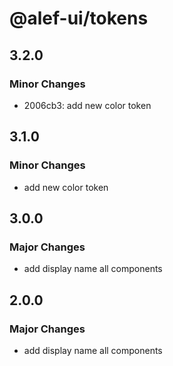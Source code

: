 # @alef-ui/tokens

## 3.2.0

### Minor Changes

- 2006cb3: add new color token

## 3.1.0

### Minor Changes

- add new color token

## 3.0.0

### Major Changes

- add display name all components

## 2.0.0

### Major Changes

- add display name all components
